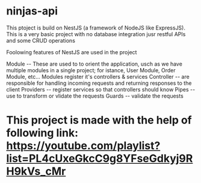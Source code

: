 # ninjas-api

This ptoject is build on NestJS (a framework of NodeJS like ExpressJS). This is a very basic project with no database integration jusr restful APIs and some CRUD operations

Foolowing features of NestJS are used in the project

Module -- These are used to to orient the application, usch as we have multiple modules in a single project; for istance, User Module, Order Module, etc... Modules register it's controllers & services
Controller -- are responsible for handling incoming requests and returning responses to the client
Providers -- register services so that controllers should know 
Pipes -- use to transform or vlidate the requests
Guards -- validate the requests

# This project is made with the help of following link: https://youtube.com/playlist?list=PL4cUxeGkcC9g8YFseGdkyj9RH9kVs_cMr
